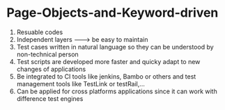 # Page-Objects-and-Keyword-driven
1. Resuable codes
2. Independent layers ---> be easy to maintain
3. Test cases written in natural language so they can be understood by non-technical person
4. Test scripts are developed more faster and quicky adapt to new changes of applications
5. Be integrated to CI tools like jenkins, Bambo or others and test management tools like TestLink or testRail,...
6. Can be applied for cross platforms applications since it can work with difference test engines
